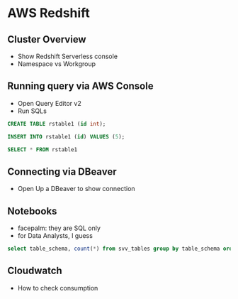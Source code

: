 

# AWS Redshift

## Cluster Overview

- Show Redshift Serverless console
- Namespace vs Workgroup

## Running query via AWS Console

- Open Query Editor v2
- Run SQLs
```sql
CREATE TABLE rstable1 (id int);

INSERT INTO rstable1 (id) VALUES (5);

SELECT * FROM rstable1
```
## Connecting via DBeaver

- Open Up a DBeaver to show connection

## Notebooks

- facepalm: they are SQL only
- for Data Analysts, I guess
```sql
select table_schema, count(*) from svv_tables group by table_schema order by table_schema
```

## Cloudwatch

- How to check consumption